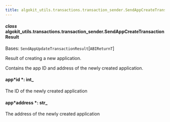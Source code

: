 ```yaml
---
title: algokit_utils.transactions.transaction_sender.SendAppCreateTransactionResult
---
```


#### _class_ algokit_utils.transactions.transaction_sender.SendAppCreateTransactionResult

Bases: `SendAppUpdateTransactionResult`[`ABIReturnT`]

Result of creating a new application.

Contains the app ID and address of the newly created application.

#### app*id *: int\_

The ID of the newly created application

#### app*address *: str\_

The address of the newly created application
